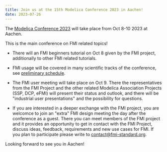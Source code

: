 ```yaml
---
title: Join us at the 15th Modelica Conference 2023 in Aachen!
date: 2023-07-26
---
```


The [Modelica Conference 2023](https://2023.international.conference.modelica.org/) will take place from Oct 8-10 2023 at Aachen. 

This is the main conference on FMI related topics!

* There will an FMI beginners tutorial on Oct 8 given by the FMI project, additionally to other FMI related tutorials.

* FMI usage will be covered in many scientific tracks of the conference, see [preliminary schedule](https://2023.international.conference.modelica.org/Sessions.html).

* The FMI user meeting will take place on Oct 9. There the representatives from the FMI Project and the other related Modelica Association Projects (SSP, DCP, eFMI) will present their status and outlook, and there will be "industrial user presentations" and the possibility for questions.

* If you are interested in a deeper exchange with the FMI project, you are welcomce to join an "extra" 
FMI design meeting the day after the conference as a guest. There you can meet members of the FMI project and it provides an opportunity to get in contact with the FMI Project, discuss ideas, feedback, requirements and new use cases for FMI.
If you plan to participate please write to contact@fmi-standard.org.

Looking forward to see you in Aachen!
